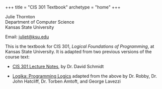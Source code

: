 +++
title = "CIS 301 Textbook"
archetype = "home"
+++

Julie Thornton <br>
Department of Computer Science <br>
Kansas State University  

Email: juliet@ksu.edu

This is the textbook for CIS 301, *Logical Foundations of Programming*, at Kansas State University. It is adapted from two previous versions of the course text:

- [CIS 301 Lecture Notes](https://people.cs.ksu.edu/~schmidt/301s14/Lectures/home.html), by Dr. David Schmidt

- [Logika: Programming Logics](http://logika.v3.sireum.org/dschmidt/) adapted from the above by Dr. Robby, Dr. John Hatcliff, Dr. Torben Amtoft, and George Lavezzi